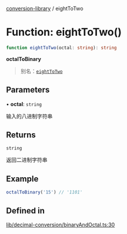 [conversion-library](../globals.md) / eightToTwo

# Function: eightToTwo()

```ts
function eightToTwo(octal: string): string
```

**octalToBinary**

<Badge type="tip" text="version: v0.0.5+" />

> 别名：[`eightToTwo`](eightToTwo)

## Parameters

• **octal**: `string`

输入的八进制字符串

## Returns

`string`

返回二进制字符串

## Example

```ts
octalToBinary('15') // '1101'
```

## Defined in

[lib/decimal-conversion/binaryAndOctal.ts:30](https://github.com/fxss5201/conversion-library/blob/main/lib/decimal-conversion/binaryAndOctal.ts#L30)
